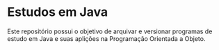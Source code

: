# Estudos em Java
Este repositório possui o objetivo de arquivar e versionar programas de estudo em Java e suas aplições na Programação Orientada a Objeto.